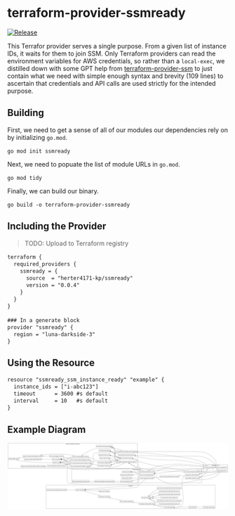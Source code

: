# terraform-provider-ssmready

[![Release](https://github.com/herter4171-kp/terraform-provider-ssmready/actions/workflows/release.yml/badge.svg)](https://github.com/herter4171-kp/terraform-provider-ssmready/actions/workflows/release.yml)

This Terrafor provider serves a single purpose.  From a given list of instance IDs, it waits for them to join SSM.  Only Terraform providers can read the environment variables for AWS credentials, so rather than a `local-exec`, we distilled down with some GPT help from [terraform-provider-ssm](https://github.com/arthurgustin/terraform-provider-ssm) to just contain what we need with simple enough syntax and brevity (109 lines) to ascertain that credentials and API calls are used strictly for the intended purpose.

## Building
First, we need to get a sense of all of our modules our dependencies rely on by initializing `go.mod`.
```
go mod init ssmready
```
Next, we need to popuate the list of module URLs in `go.mod`.
```
go mod tidy
```
Finally, we can build our binary.
```
go build -o terraform-provider-ssmready
```

## Including the Provider
> TODO: Upload to Terraform registry
```
terraform {
  required_providers {
    ssmready = {
      source  = "herter4171-kp/ssmready"
      version = "0.0.4"
    }
  }
}

### In a generate block
provider "ssmready" {
  region = "luna-darkside-3"
}
```

## Using the Resource
```
resource "ssmready_ssm_instance_ready" "example" {
  instance_ids = ["i-abc123"]
  timeout      = 3600 #s default
  interval     = 10   #s default
}
```

## Example Diagram
![alt text](diag.png)